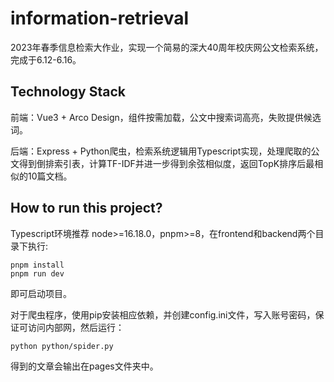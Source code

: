 # information-retrieval
2023年春季信息检索大作业，实现一个简易的深大40周年校庆网公文检索系统，完成于6.12-6.16。

## Technology Stack
前端：Vue3 + Arco Design，组件按需加载，公文中搜索词高亮，失败提供候选词。

后端：Express + Python爬虫，检索系统逻辑用Typescript实现，处理爬取的公文得到倒排索引表，计算TF-IDF并进一步得到余弦相似度，返回TopK排序后最相似的10篇文档。

## How to run this project?
Typescript环境推荐 node>=16.18.0，pnpm>=8，在frontend和backend两个目录下执行:
```
pnpm install
pnpm run dev
```
即可启动项目。

对于爬虫程序，使用pip安装相应依赖，并创建config.ini文件，写入账号密码，保证可访问内部网，然后运行：
```
python python/spider.py
```
得到的文章会输出在pages文件夹中。
